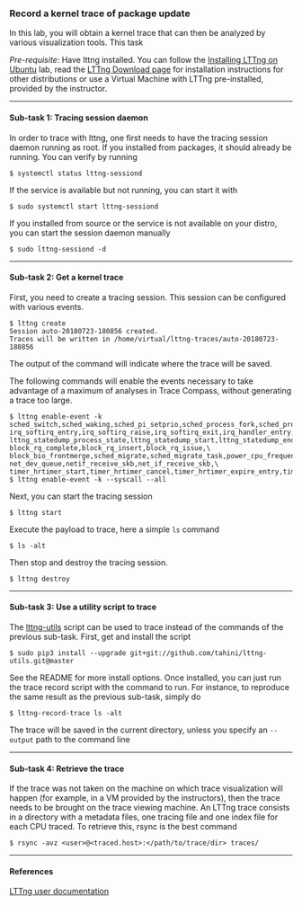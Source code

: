 ### Record a kernel trace of package update

In this lab, you will obtain a kernel trace that can then be analyzed by various visualization tools. This task

*Pre-requisite*: Have lttng installed. You can follow the [Installing LTTng on Ubuntu](../00-install-lttng-on-ubuntu/00-install-lttng-on-ubuntu.md) lab, read the [LTTng Download page](https://lttng.org/download/) for installation instructions for other distributions or use a Virtual Machine with LTTng pre-installed, provided by the instructor.

- - -

#### Sub-task 1: Tracing session daemon

In order to trace with lttng, one first needs to have the tracing session daemon running as root. If you installed from packages, it should already be running. You can verify by running

```
$ systemctl status lttng-sessiond
```

If the service is available but not running, you can start it with

```
$ sudo systemctl start lttng-sessiond
```

If you installed from source or the service is not available on your distro, you can start the session daemon manually

```
$ sudo lttng-sessiond -d
```

- - -

#### Sub-task 2: Get a kernel trace

First, you need to create a tracing session. This session can be configured with various events.

```
$ lttng create
Session auto-20180723-180856 created.
Traces will be written in /home/virtual/lttng-traces/auto-20180723-180856
```

The output of the command will indicate where the trace will be saved.

The following commands will enable the events necessary to take advantage of a maximum of analyses in Trace Compass, without generating a trace too large.

```
$ lttng enable-event -k sched_switch,sched_waking,sched_pi_setprio,sched_process_fork,sched_process_exit,sched_process_free,sched_wakeup,\
irq_softirq_entry,irq_softirq_raise,irq_softirq_exit,irq_handler_entry,irq_handler_exit,\
lttng_statedump_process_state,lttng_statedump_start,lttng_statedump_end,lttng_statedump_network_interface,lttng_statedump_block_device,\
block_rq_complete,block_rq_insert,block_rq_issue,\
block_bio_frontmerge,sched_migrate,sched_migrate_task,power_cpu_frequency,\
net_dev_queue,netif_receive_skb,net_if_receive_skb,\
timer_hrtimer_start,timer_hrtimer_cancel,timer_hrtimer_expire_entry,timer_hrtimer_expire_exit
$ lttng enable-event -k --syscall --all
```

Next, you can start the tracing session

```
$ lttng start
```

Execute the payload to trace, here a simple ```ls``` command

```
$ ls -alt
```

Then stop and destroy the tracing session.

```
$ lttng destroy
```

- - -

#### Sub-task 3: Use a utility script to trace

The [lttng-utils](https://github.com/tahini/lttng-utils) script can be used to trace instead of the commands of the previous sub-task. First, get and install the script

```
$ sudo pip3 install --upgrade git+git://github.com/tahini/lttng-utils.git@master
```

See the README for more install options. Once installed, you can just run the trace record script with the command to run. For instance, to reproduce the same result as the previous sub-task, simply do

```
$ lttng-record-trace ls -alt
```

The trace will be saved in the current directory, unless you specify an ``--output`` path to the command line

- - -

#### Sub-task 4: Retrieve the trace

If the trace was not taken on the machine on which trace visualization will happen (for example, in a VM provided by the instructors), then the trace needs to be brought on the trace viewing machine. An LTTng trace consists in a directory with a metadata files, one tracing file and one index file for each CPU traced. To retrieve this, rsync is the best command

```
$ rsync -avz <user>@<traced.host>:</path/to/trace/dir> traces/
```

- - -

#### References

[LTTng user documentation](http://lttng.org/docs)
